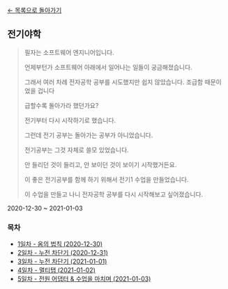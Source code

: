 [← 목록으로 돌아가기](./README.md)

## 전기야학
> 필자는 소프트웨어 엔지니어입니다.
> 
> 언제부턴가 소프트웨어 아래에서 일어나는 일들이 궁금해졌습니다.
> 
> 그래서 여러 차례 전자공학 공부를 시도했지만 쉽지 않았습니다. 조급함 때문이었을 겁니다
> 
> 급할수록 돌아가라 했던가요?
> 
> 전기부터 다시 시작하기로 했습니다.
> 
> 그런데 전기 공부는 돌아가는 공부가 아니었습니다.
> 
> 전기공부는 그것 자체로 쓸모 있었습니다.
> 
> 안 들리던 것이 들리고, 안 보이던 것이 보이기 시작했거든요.
> 
> 이 좋은 전기공부를 함께 하기 위해서 전기1 수업을 만들었습니다.
> 
> 이 수업을 만들고 나니 전자공학 공부를 다시 시작해보고 싶어졌습니다.

2020-12-30 ~ 2021-01-03

### 목차
- [1일차 - 옴의 법칙 (2020-12-30)](./Day1.md)
- [2일차 - 누전 차단기 (2020-12-31)](./Day2.md)
- [3일차 - 누전 차단기 (2021-01-01)](./Day3.md)
- [4일차 - 멀티탭 (2021-01-02)](./Day4.md)
- [5일차 - 전원 어댑터 & 수업을 마치며 (2021-01-03)](./Day5.md)
